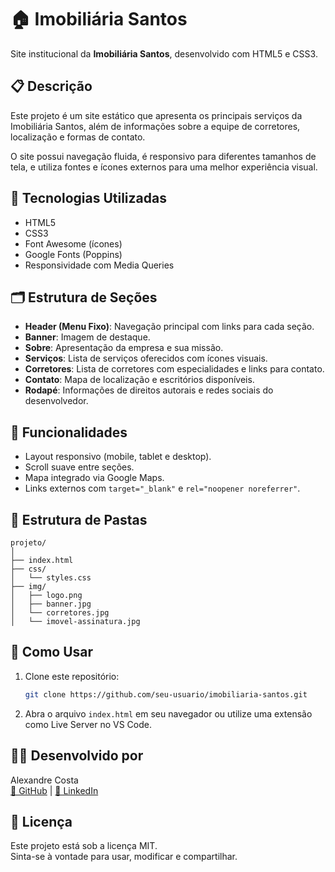 # 🏠 Imobiliária Santos

Site institucional da **Imobiliária Santos**, desenvolvido com HTML5 e CSS3.

## 📋 Descrição

Este projeto é um site estático que apresenta os principais serviços da Imobiliária Santos, além de informações sobre a equipe de corretores, localização e formas de contato.

O site possui navegação fluida, é responsivo para diferentes tamanhos de tela, e utiliza fontes e ícones externos para uma melhor experiência visual.

## 🧱 Tecnologias Utilizadas

- HTML5
- CSS3
- Font Awesome (ícones)
- Google Fonts (Poppins)
- Responsividade com Media Queries

## 🗂️ Estrutura de Seções

- **Header (Menu Fixo)**: Navegação principal com links para cada seção.
- **Banner**: Imagem de destaque.
- **Sobre**: Apresentação da empresa e sua missão.
- **Serviços**: Lista de serviços oferecidos com ícones visuais.
- **Corretores**: Lista de corretores com especialidades e links para contato.
- **Contato**: Mapa de localização e escritórios disponíveis.
- **Rodapé**: Informações de direitos autorais e redes sociais do desenvolvedor.

## 🎯 Funcionalidades

- Layout responsivo (mobile, tablet e desktop).
- Scroll suave entre seções.
- Mapa integrado via Google Maps.
- Links externos com `target="_blank"` e `rel="noopener noreferrer"`.

## 📁 Estrutura de Pastas

```
projeto/
│
├── index.html
├── css/
│   └── styles.css
├── img/
│   ├── logo.png
│   ├── banner.jpg
│   └── corretores.jpg
│   └── imovel-assinatura.jpg
```

## 🔧 Como Usar

1. Clone este repositório:

   ```bash
   git clone https://github.com/seu-usuario/imobiliaria-santos.git
   ```

2. Abra o arquivo `index.html` em seu navegador ou utilize uma extensão como Live Server no VS Code.

## 👨‍💻 Desenvolvido por

Alexandre Costa  
[🔗 GitHub](https://github.com/alexandrecosta085) | [🔗 LinkedIn](https://www.linkedin.com/in/alexandre-costa085/)

## 📄 Licença

Este projeto está sob a licença MIT.  
Sinta-se à vontade para usar, modificar e compartilhar.
